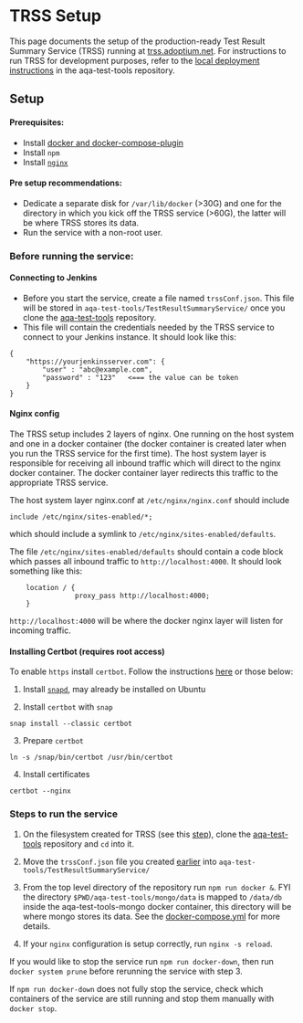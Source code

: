 # TRSS Setup

This page documents the setup of the production-ready Test Result Summary Service (TRSS) running at [trss.adoptium.net](https://trss.adoptium.net).  For instructions to run TRSS for development purposes, refer to the [local deployment instructions](https://github.com/adoptium/aqa-test-tools/tree/master/TestResultSummaryService#docker-compose) in the aqa-test-tools repository.

## Setup

#### Prerequisites:
- Install [docker and docker-compose-plugin](https://docs.docker.com/compose/install/linux/)
- Install `npm`
- Install [`nginx`](https://www.nginx.com/resources/wiki/start/topics/tutorials/install/)

#### Pre setup recommendations:
- Dedicate a separate disk for `/var/lib/docker` (>30G) and one for the directory in which you kick off the TRSS service (>60G), the latter will be where TRSS stores its data.
- Run the service with a non-root user.

### Before running the service:

#### Connecting to Jenkins

- Before you start the service, create a file named `trssConf.json`. This file will be stored in `aqa-test-tools/TestResultSummaryService/` once you clone the [aqa-test-tools](https://github.com/adoptium/aqa-test-tools) repository.
- This file will contain the credentials needed by the TRSS service to connect to your Jenkins instance. It should look like this:
```
{
	"https://yourjenkinsserver.com": {
		"user" : "abc@example.com",
		"password" : "123"   <=== the value can be token
	}
}
```

#### Nginx config

The TRSS setup includes 2 layers of nginx. One running on the host system and one in a docker container (the docker container is created later when you run the TRSS service for the first time). The host system layer is responsible for receiving all inbound traffic which will direct to the nginx docker container. The docker container layer redirects this traffic to the appropriate TRSS service.

The host system layer nginx.conf at `/etc/nginx/nginx.conf` should include 
```
include /etc/nginx/sites-enabled/*;
```
which should include a symlink to `/etc/nginx/sites-enabled/defaults`.

The file `/etc/nginx/sites-enabled/defaults` should contain a code block which passes all inbound traffic to `http://localhost:4000`. It should look something like this:
```
    location / {
                proxy_pass http://localhost:4000;
    }
```

`http://localhost:4000` will be where the docker nginx layer will listen for incoming traffic.

#### Installing Certbot (requires root access)

To enable `https` install `certbot`. Follow the instructions [here](https://certbot.eff.org/instructions?ws=nginx&os=ubuntufocal) or those below:

1. Install [`snapd`](https://snapcraft.io/docs/installing-snapd), may already be installed on Ubuntu

2. Install `certbot` with `snap`
```
snap install --classic certbot
```
3. Prepare `certbot`
```
ln -s /snap/bin/certbot /usr/bin/certbot
```
4. Install certificates
```
certbot --nginx
```

### Steps to run the service

1. On the filesystem created for TRSS (see this [step](https://github.com/adoptium/infrastructure/blob/master/docs/Setup-TRSS.md#pre-setup-recommendations)), clone the [aqa-test-tools](https://github.com/adoptium/aqa-test-tools) repository and `cd` into it.

2. Move the `trssConf.json` file you created [earlier](https://github.com/adoptium/infrastructure/blob/master/docs/Setup-TRSS.md#Connecting-to-Jenkins) into `aqa-test-tools/TestResultSummaryService/`

3. From the top level directory of the repository run `npm run docker &`. FYI the directory `$PWD/aqa-test-tools/mongo/data` is mapped to `/data/db` inside the aqa-test-tools-mongo docker container, this directory will be where mongo stores its data. See the [docker-compose.yml](https://github.com/adoptium/aqa-test-tools/blob/master/docker-compose.yml) for more details.

4. If your `nginx` configuration is setup correctly, run `nginx -s reload`.

If you would like to stop the service run `npm run docker-down`, then run `docker system prune` before rerunning the service with step 3.

If `npm run docker-down` does not fully stop the service, check which containers of the service are still running and stop them manually with `docker stop`.
